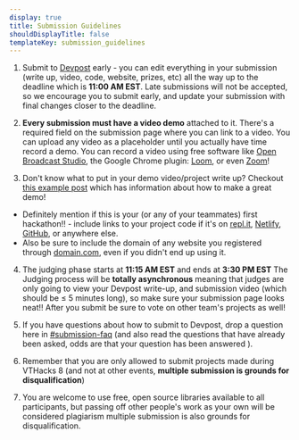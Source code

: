 ```yaml
---
display: true
title: Submission Guidelines
shouldDisplayTitle: false
templateKey: submission_guidelines
---
```


1. Submit to [Devpost](https://vthacks-8.devpost.com/) early - you can edit everything in your submission (write up, video, code, website, prizes, etc) all the way up to the deadline which is **11:00 AM EST**. Late submissions will not be accepted, so we encourage you to submit early, and update your submission with final changes closer to the deadline. 

2. **Every submission must have a video demo** attached to it. There's a required field on the submission page where you can link to a video. You can upload any video as a placeholder until you actually have time record a demo. You can record a video using free software like [Open Broadcast Studio](https://obsproject.com/), the Google Chrome plugin: [Loom](https://chrome.google.com/webstore/detail/loom-for-chrome/liecbddmkiiihnedobmlmillhodjkdmb?hl=en-US), or even [Zoom](https://zoom.us/)!

3. Don't know what to put in your demo video/project write up? Checkout [this example post](https://devpost.com/software/example-template-submission) which has information about how to make a great demo!

- Definitely mention if this is your (or any of your teammates) first hackathon!! - include links to your project code if it's on [repl.it](https://repl.it/), [Netlify](https://www.netlify.com/), [GitHub](https://github.com/), or anywhere else.
- Also be sure to include the domain of any website you registered through [domain.com](https://www.domain.com/), even if you didn't end up using it.

4. The judging phase starts at **11:15 AM EST** and ends at **3:30 PM EST** The Judging process will be **totally asynchronous** meaning that judges are only going to view your Devpost write-up, and submission video (which should be ≤ 5 minutes long), so make sure your submission page looks neat!! After you submit be sure to vote on other team's projects as well!

5. If you have questions about how to submit to Devpost, drop a question here in [#submission-faq](https://discord.gg/ZNQ8DaUsRT) (and also read the questions that have already been asked, odds are that your question has been answered ).

6. Remember that you are only allowed to submit projects made during VTHacks 8 (and not at other events, **multiple submission is grounds for disqualification**)

7. You are welcome to use free, open source libraries available to all participants, but passing off other people's work as your own will be considered plagiarism multiple submission is also grounds for disqualification.
